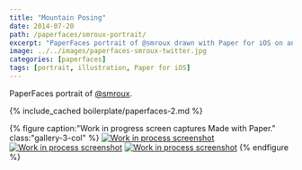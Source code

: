 ```yaml
---
title: "Mountain Posing"
date: 2014-07-20
path: /paperfaces/smroux-portrait/
excerpt: "PaperFaces portrait of @smroux drawn with Paper for iOS on an iPad."
image: ../../images/paperfaces-smroux-twitter.jpg
categories: [paperfaces]
tags: [portrait, illustration, Paper for iOS]
---
```


PaperFaces portrait of [@smroux](https://twitter.com/smroux).

{% include_cached boilerplate/paperfaces-2.md %}

{% figure caption:"Work in progress screen captures Made with Paper." class:"gallery-3-col" %}
[![Work in process screenshot](../../images/paperfaces-smroux-process-1-600.jpg)](../../images/paperfaces-smroux-process-1-lg.jpg) [![Work in process screenshot](../../images/paperfaces-smroux-process-2-600.jpg)](../../images/paperfaces-smroux-process-2-lg.jpg) [![Work in process screenshot](../../images/paperfaces-smroux-process-3-600.jpg)](../../images/paperfaces-smroux-process-3-lg.jpg)
{% endfigure %}
